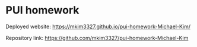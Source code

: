 # PUI homework

Deployed website: https://mkim3327.github.io/pui-homework-Michael-Kim/

Repository link: https://github.com/mkim3327/pui-homework-Michael-Kim
